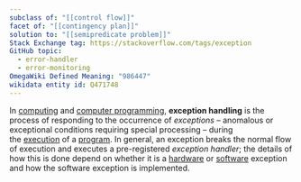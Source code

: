 ```yaml
---
subclass of: "[[control flow]]"
facet of: "[[contingency plan]]"
solution to: "[[semipredicate problem]]"
Stack Exchange tag: https://stackoverflow.com/tags/exception
GitHub topic:
  - error-handler
  - error-monitoring
OmegaWiki Defined Meaning: "986447"
wikidata entity id: Q471748
---
```

In [computing](https://en.wikipedia.org/wiki/Computing "Computing") and [computer programming](https://en.wikipedia.org/wiki/Computer_programming "Computer programming"), **exception handling** is the process of responding to the occurrence of _exceptions_ – anomalous or exceptional conditions requiring special processing – during the [execution](https://en.wikipedia.org/wiki/Execution_\(computing\) "Execution (computing)") of a [program](https://en.wikipedia.org/wiki/Computer_program "Computer program"). In general, an exception breaks the normal flow of execution and executes a pre-registered _exception handler_; the details of how this is done depend on whether it is a [hardware](https://en.wikipedia.org/wiki/Computer_hardware "Computer hardware") or [software](https://en.wikipedia.org/wiki/Software "Software") exception and how the software exception is implemented.
